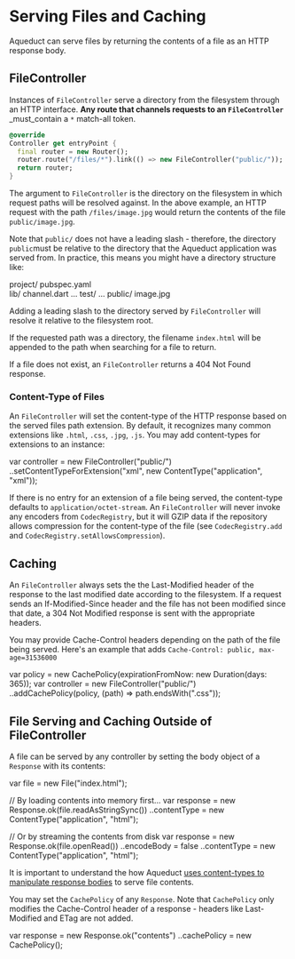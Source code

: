 


# Serving Files and Caching

Aqueduct can serve files by returning the contents of a file as an HTTP response body.

## FileController

Instances of  `FileController`  serve a directory from the filesystem through an HTTP interface. **Any route that channels requests to an  `FileController`**  _must_contain a  `*`  match-all token.
```dart
@override
Controller get entryPoint {
  final router = new Router();
  router.route("/files/*").link(() => new FileController("public/"));
  return router;
}
```
The argument to  `FileController`  is the directory on the filesystem in which request paths will be resolved against. In the above example, an HTTP request with the path  `/files/image.jpg`  would return the contents of the file  `public/image.jpg`.

Note that  `public/`  does not have a leading slash - therefore, the directory  `public`must be relative to the directory that the Aqueduct application was served from. In practice, this means you might have a directory structure like:

project/
  pubspec.yaml  
  lib/
    channel.dart
    ...
  test/
    ...
  public/
    image.jpg

Adding a leading slash to the directory served by  `FileController`  will resolve it relative to the filesystem root.

If the requested path was a directory, the filename  `index.html`  will be appended to the path when searching for a file to return.

If a file does not exist, an  `FileController`  returns a 404 Not Found response.

### Content-Type of Files

An  `FileController`  will set the content-type of the HTTP response based on the served files path extension. By default, it recognizes many common extensions like  `.html`,  `.css`,  `.jpg`,  `.js`. You may add content-types for extensions to an instance:

var controller = new FileController("public/")
  ..setContentTypeForExtension("xml", new ContentType("application", "xml"));

If there is no entry for an extension of a file being served, the content-type defaults to  `application/octet-stream`. An  `FileController`  will never invoke any encoders from  `CodecRegistry`, but it will GZIP data if the repository allows compression for the content-type of the file (see  `CodecRegistry.add`  and  `CodecRegistry.setAllowsCompression`).

## Caching

An  `FileController`  always sets the the Last-Modified header of the response to the last modified date according to the filesystem. If a request sends an If-Modified-Since header and the file has not been modified since that date, a 304 Not Modified response is sent with the appropriate headers.

You may provide Cache-Control headers depending on the path of the file being served. Here's an example that adds  `Cache-Control: public, max-age=31536000`

var policy = new CachePolicy(expirationFromNow: new Duration(days: 365));
var controller = new FileController("public/")
  ..addCachePolicy(policy, (path) => path.endsWith(".css"));

## File Serving and Caching Outside of FileController

A file can be served by any controller by setting the body object of a  `Response`  with its contents:

var file = new File("index.html");

// By loading contents into memory first...
var response = new Response.ok(file.readAsStringSync())
  ..contentType = new ContentType("application", "html");

// Or by streaming the contents from disk
var response = new Response.ok(file.openRead())
  ..encodeBody = false
  ..contentType = new ContentType("application", "html");

It is important to understand the how Aqueduct  [uses content-types to manipulate response bodies](https://aqueduct.io/docs/http/request_and_response/)  to serve file contents.

You may set the  `CachePolicy`  of any  `Response`. Note that  `CachePolicy`  only modifies the Cache-Control header of a response - headers like Last-Modified and ETag are not added.

var response = new Response.ok("contents")
  ..cachePolicy = new CachePolicy();
<!--stackedit_data:
eyJoaXN0b3J5IjpbMTAyNzczNDcwNSwxOTc5MzA1NDA2XX0=
-->